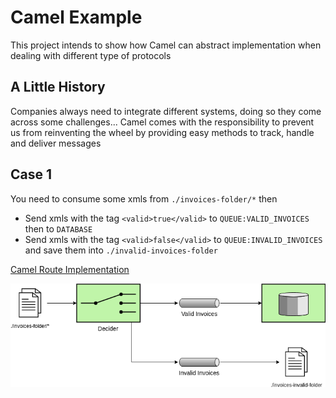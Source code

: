 # Camel Example

This project intends to show how Camel can abstract implementation
when dealing with different type of protocols

## A Little History

Companies always need to integrate different systems, doing so they come across some
challenges... Camel comes with the responsibility to prevent us from reinventing the
wheel by providing easy methods to track, handle and deliver messages

## Case 1

You need to consume some xmls from `./invoices-folder/*` then
 - Send xmls with the tag `<valid>true</valid>` to `QUEUE:VALID_INVOICES` then to `DATABASE`
 - Send xmls with the tag `<valid>false</valid>` to `QUEUE:INVALID_INVOICES` and save them into `./invalid-invoices-folder`

[Camel Route Implementation](./src/main/java/poc/routes/MainRoute.groovy)

![EIP](./docs/diagram.png)
